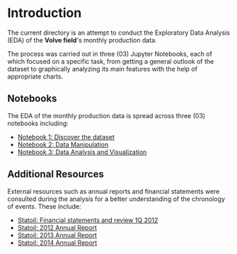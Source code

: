 # Introduction

The current directory is an attempt to conduct the Exploratory Data Analysis (EDA) of the **Volve field**'s monthly production data. 

The process was carried out in three (03) Jupyter Notebooks, each of which focused on a specific task, from getting a general outlook of the dataset to graphically analyzing its main features with the help of appropriate charts.

## Notebooks

The EDA of the monthly production data is spread across three (03) notebooks including:

- [Notebook 1: Discover the dataset](https://notebooks.githubusercontent.com/view/ipynb?browser=chrome&bypass_fastly=true&color_mode=auto&commit=4e29d7b4aba91ad5bb6acd70f5fa7b49356baee0&device=unknown_device&docs_host=https%3A%2F%2Fdocs.github.com&enc_url=68747470733a2f2f7261772e67697468756275736572636f6e74656e742e636f6d2f4c616d793233372f566f6c76652d6669656c642f346532396437623461626139316164356262366163643730663566613762343933353662616565302f50726f64756374696f6e2f4544412f4544412532306f6e2532304d6f6e74686c79253230446174612f6e6f7465626f6f6b312e6970796e62&logged_in=true&nwo=Lamy237%2FVolve-field&path=Production%2FEDA%2FEDA+on+Monthly+Data%2Fnotebook1.ipynb&platform=windows&repository_id=659379612&repository_type=Repository&version=121)
- [Notebook 2: Data Manipulation](https://notebooks.githubusercontent.com/view/ipynb?browser=chrome&bypass_fastly=true&color_mode=auto&commit=4e29d7b4aba91ad5bb6acd70f5fa7b49356baee0&device=unknown_device&docs_host=https%3A%2F%2Fdocs.github.com&enc_url=68747470733a2f2f7261772e67697468756275736572636f6e74656e742e636f6d2f4c616d793233372f566f6c76652d6669656c642f346532396437623461626139316164356262366163643730663566613762343933353662616565302f50726f64756374696f6e2f4544412f4544412532306f6e2532304d6f6e74686c79253230446174612f6e6f7465626f6f6b322e6970796e62&logged_in=true&nwo=Lamy237%2FVolve-field&path=Production%2FEDA%2FEDA+on+Monthly+Data%2Fnotebook2.ipynb&platform=windows&repository_id=659379612&repository_type=Repository&version=121)
- [Notebook 3: Data Analysis and Visualization](https://nbviewer.org/github/Lamy237/Volve-field/blob/main/Production/EDA/EDA%20on%20Monthly%20Data/notebook3.ipynb)

## Additional Resources

External resources such as annual reports and financial statements were consulted during the analysis for a better understanding of the chronology of events. These include:

- [Statoil: Financial statements and review 1Q 2012](https://cdn.equinor.com/files/h61q9gi9/global/763843fb03cadd5815349a0c32e079bda16b543b.pdf?q1-2012-financial-statements-and-review-equinor.pdf)
- [Statoil: 2012 Annual Report](https://cdn.equinor.com/files/h61q9gi9/global/b9a38e453593f930bdec33efa5a085b626cb4aab.pdf?statoil-annual-report-20f-2012.pdf)
- [Statoil: 2013 Annual Report](https://cdn.equinor.com/files/h61q9gi9/global/f7148331f9bfa5ddb7b7b9851bc94e9bff66dfb0.pdf?statoil-annual-report-20-F-2013.pdf)
- [Statoil: 2014 Annual Report](https://cdn.equinor.com/files/h61q9gi9/global/b2c0248e609fa8783137514d8fd0ca09f9a1ec5e.pdf?Statoil-20-F-2014.pdf)
